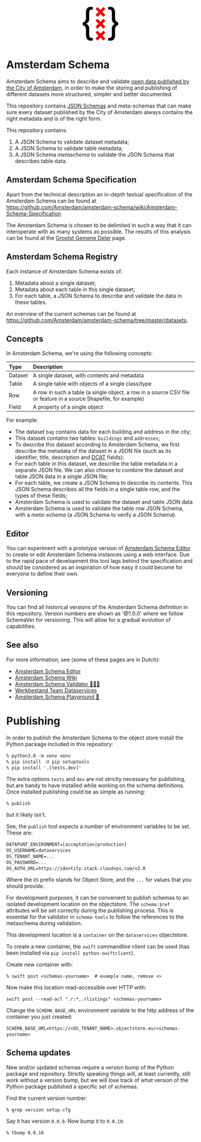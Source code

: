 <div align="center">
  <img alt="Amsterdam logo" width="100px" src="amsterdam-schema.svg" />
</div>

# Amsterdam Schema

Amsterdam Schema aims to describe and validate
[open data published by the City of Amsterdam](https://api.data.amsterdam.nl/api/),
in order to make the storing and publishing
of different datasets more structured,
simpler and better documented.

This repository contains [JSON Schemas](https://json-schema.org/) and meta-schemas
that can make sure every dataset published by the City of Amsterdam
always contains the right metadata and is of the right form.

This repository contains:

1. A JSON Schema to validate dataset metadata;
2. A JSON Schema to validate table metadata;
3. A JSON Schema _metaschema_ to validate the JSON Schema that describes table data.

## Amsterdam Schema Specification

Apart from the technical description
an in-depth textual specification of the Amsterdam Schema can be found at
https://github.com/Amsterdam/amsterdam-schema/wiki/Amsterdam-Schema-Specification

The Amsterdam Schema is chosen to be delimited in such a way
that it can interoperate with as many systems as possible.
The results of this analysis can be found at the
[Grootst Gemene Deler](https://github.com/Amsterdam/amsterdam-schema/wiki/Grootst-Gemene-Deler) page.

## Amsterdam Schema Registry

Each instance of Amsterdam Schema exists of:

1. Metadata about a single dataset;
2. Metadata about each table in this single dataset;
3. For each table, a JSON Schema to describe and validate the data in these tables.

An overview of the current schemas can be found at
https://github.com/Amsterdam/amsterdam-schema/tree/master/datasets.

## Concepts

In Amsterdam Schema, we're using the following concepts:

| Type       | Description                                        |
|:-----------|:---------------------------------------------------|
| Dataset    | A single dataset, with contents and metadata       |
| Table      | A single table with objects of a single class/type |
| Row        | A row in such a table (a single object, a row in a source CSV file or feature in a source Shapefile, for example) |
| Field      | A property of a single object                      |

For example:

- The dataset `bag` contains data for each building and address in the city;
- This dataset contains two tables: `buildings` and `addresses`;
- To describe this dataset according to Amsterdam Schema,
  we first describe the metadata of the dataset in a JSON file
  (such as its identifier, title, description and
  [DCAT](https://www.w3.org/TR/vocab-dcat-2/) fields);
- For each table in this dataset,
  we describe the table metadata in a separate JSON file.
  We can also choose to combine the dataset and table JSON data in a single JSON file;
- For each table,
  we create a JSON Schema to describe its contents.
  This JSON Schema describes all the fields in a single table row, and the types of these fields;
- Amsterdam Schema is used to validate the dataset and table JSON data
- Amsterdam Schema is used to validate the table row JSON Schema,
  with a _meta-schema_ (a JSON Schema to verify a JSON Schema).

## Editor

You can experiment with a prototype version of
[Amsterdam Schema Editor](https://amsterdam.github.io/schema-editor/)
to create or edit Amsterdam Schema instances using a web interface.
Due to the rapid pace of development
this tool lags behind the specification
and should be considered as an inspiration
of how easy it could become for everyone to define their own.

## Versioning

You can find all historical versions of the Amsterdam Schema definition in this repository.
Version numbers are shown as '@1.0.0'
where we follow SchemaVer for versioning.
This will allow for a gradual evolution of capabilities.


## See also

For more information, see (some of these pages are in Dutch):

- [Amsterdam Schema Editor](https://amsterdam.github.io/schema-editor/)
- [Amsterdam Schema Wiki](https://github.com/Amsterdam/amsterdam-schema/wiki)
- [Amsterdam Schema Validator 👩🏼‍🏫](https://observablehq.com/@bertspaan/amsterdam-schema-validator)
- [Werkbestand Team Dataservices](https://observablehq.com/@bertspaan/werkbestand-team-dataservices)
- [Amsterdam Schema Playground 🎠](https://observablehq.com/@bertspaan/amsterdam-schema-playground)

# Publishing

In order to publish the Amsterdam Schema to the object store
install the Python package included in this repository:

```console
% python3.8 -m venv venv
% pip install -U pip setuptools
% pip install '.[tests,dev]'
```

The extra options `tests` and `dev` are not strictly necessary for publishing,
but are handy to have installed while working on the schema definitions.
Once installed publishing could be as simple as running:

```console
% publish
```

but it likely isn't.

See, the `publish` tool expects a number of environment variables to be set.
These are:

```console
DATAPUNT_ENVIRONMENT=[acceptation|production]
OS_USERNAME=dataservices
OS_TENANT_NAME=...
OS_PASSWORD=...
OS_AUTH_URL=https://identity.stack.cloudvps.com/v2.0
```

Where the `OS` prefix stands for Object Store,
and the `...` for values that you should provide.

For development purposes, it can be convenient to publish schemas
to an isolated development location on the objectstore.
The `schema:$ref` attributes will be set correctly during the publishing process.
This is essential for the validator in `schema-tools`
to follow the references to the metaschema during validation.

This development location is a `container` on the `dataservices` objectstore.

To create a new container, the `swift` commandline client can be used
(has been installed via `pip install python-swiftclient`).

Create new container with:

```console
% swift post <schemas-yourname>  # example name, remove <>
```

Now make this location read-accessible over HTTP with:

```console
swift post --read-acl ".r:*,.rlistings" <schemas-yourname>
```

Change the `SCHEMA_BASE_URL` environment variable to the http address
of the container you just created:

```console
SCHEMA_BASE_URL=https://<OS_TENANT_NAME>.objectstore.eu/<schemas-yourname>
```

## Schema updates

New and/or updated schemas require a version bump of
the Python package and repository.
Strictly speaking things will,
at least currently,
still work without a version bump,
but we will lose track of what version of the Python package
published a specific set of schemas.

Find the current version number:

```console
% grep version setup.cfg
```

Say it has version `0.0.9`.
Now bump it to `0.0.10`:

```console
% tbump 0.0.10
```
